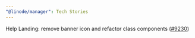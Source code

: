 ```yaml
---
"@linode/manager": Tech Stories
---
```


Help Landing: remove banner icon and refactor class components  ([#9230](https://github.com/linode/manager/pull/9230))
